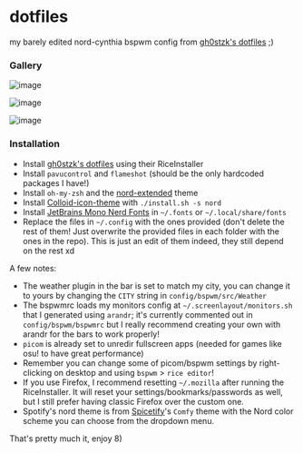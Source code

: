 # dotfiles

my barely edited nord-cynthia bspwm config from [gh0stzk's dotfiles](https://github.com/gh0stzk/dotfiles) ;)

### Gallery 

![image](https://github.com/user-attachments/assets/51fa62dc-d732-4b2a-a13d-662fb5b9837d)

![image](https://github.com/user-attachments/assets/079e1b3b-349d-4a71-af9d-2f2dd9218554)

![image](https://github.com/user-attachments/assets/7a0c1f36-8da1-4b40-8aae-ae7a89e86fcd)


### Installation

- Install [gh0stzk's dotfiles](https://github.com/gh0stzk/dotfiles) using their RiceInstaller
- Install `pavucontrol` and `flameshot` (should be the only hardcoded packages I have!)
- Install `oh-my-zsh` and the [nord-extended](https://github.com/fxbrit/nord-extended) theme
- Install [Colloid-icon-theme](https://github.com/vinceliuice/Colloid-icon-theme) with `./install.sh -s nord`
- Install [JetBrains Mono Nerd Fonts](https://www.nerdfonts.com/font-downloads) in `~/.fonts` or `~/.local/share/fonts`
- Replace the files in `~/.config` with the ones provided (don't delete the rest of them! Just overwrite the provided files in each folder with the ones in the repo). This is just an edit of them indeed, they still depend on the rest xd

A few notes:
- The weather plugin in the bar is set to match my city, you can change it to yours by changing the `CITY` string in `config/bspwm/src/Weather`
- The bspwmrc loads my monitors config at `~/.screenlayout/monitors.sh` that I generated using `arandr`; it's currently commented out in `config/bspwm/bspwmrc` but I really recommend creating your own with arandr for the bars to work properly!
- `picom` is already set to unredir fullscreen apps (needed for games like osu! to have great performance)
- Remember you can change some of picom/bspwm settings by right-clicking on desktop and using `bspwm` > `rice editor`!
- If you use Firefox, I recommend resetting `~/.mozilla` after running the RiceInstaller. It will reset your settings/bookmarks/passwords as well, but I still prefer having classic Firefox over the custom one.
- Spotify's nord theme is from [Spicetify](https://spicetify.app/)'s `Comfy` theme with the Nord color scheme you can choose from the dropdown menu.

That's pretty much it, enjoy 8)

